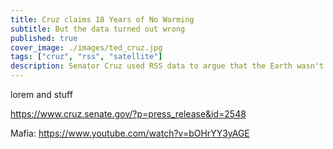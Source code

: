 ```yaml
---
title: Cruz claims 18 Years of No Warming
subtitle: But the data turned out wrong
published: true
cover_image: ./images/ted_cruz.jpg
tags: ["cruz", "rss", "satellite"]
description: Senator Cruz used RSS data to argue that the Earth wasn't warming. It was a good attempt. And have you heard about the Climate Mafia?
---
```

lorem and stuff

https://www.cruz.senate.gov/?p=press_release&id=2548


Mafia: https://www.youtube.com/watch?v=bOHrYY3yAGE
